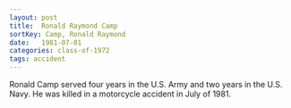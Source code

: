 ```yaml
---
layout: post
title:  Ronald Raymond Camp
sortKey: Camp, Ronald Raymond
date:   1981-07-01
categories: class-of-1972
tags: accident
---
```

Ronald Camp served four years in the U.S. Army and two years in the U.S. Navy. He was killed in a motorcycle accident in July of 1981.
